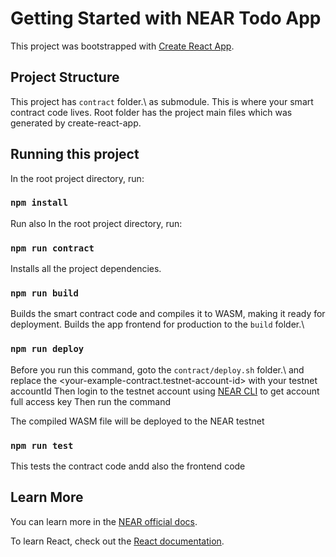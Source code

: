 # Getting Started with NEAR Todo App

This project was bootstrapped with [Create React App](https://github.com/facebook/create-react-app).

## Project Structure

This project has `contract` folder.\ as submodule. This is where your smart contract code lives. Root folder has the project main files which was generated by create-react-app.

## Running this project

In the root project directory, run:

### `npm install`

Run also In the root project directory, run:

### `npm run contract`

Installs all the project dependencies.

### `npm run build`

Builds the smart contract code and compiles it to WASM, making it ready for deployment.
Builds the app frontend for production to the `build` folder.\

### `npm run deploy`

Before you run this command, goto the `contract/deploy.sh` folder.\ and replace the <your-example-contract.testnet-account-id> with your testnet accountId
Then login to the testnet account using [NEAR CLI](https://docs.near.org/tools/near-cli) to get account full access key
Then run the command

The compiled WASM file will be deployed to the NEAR testnet

### `npm run test`

This tests the contract code andd also the frontend code

## Learn More

You can learn more in the [NEAR official docs](https://docs.near.org).

To learn React, check out the [React documentation](https://reactjs.org/).
